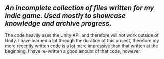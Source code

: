 ## *An incomplete collection of files written for my indie game. Used mostly to showcase knowledge and archive progress.*

The code heavily uses the Unity API, and therefore will not work outside of Unity.
I have learned a lot through the duration of this project, therefore my more recently written code is a lot more impressive than that written at the beginning. I have re-written a good amount of that code, however.

